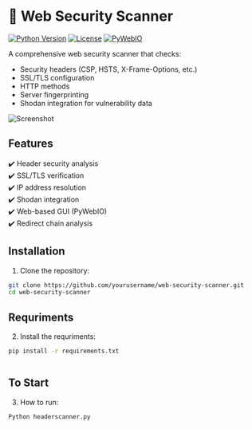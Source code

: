 # 🔐 Web Security Scanner

[![Python Version](https://img.shields.io/badge/python-3.6+-blue.svg)](https://www.python.org/)
[![License](https://img.shields.io/badge/license-MIT-green.svg)](LICENSE)
[![PyWebIO](https://img.shields.io/badge/PyWebIO-1.7+-yellowgreen)](https://pywebio.readthedocs.io/)

A comprehensive web security scanner that checks:
- Security headers (CSP, HSTS, X-Frame-Options, etc.)
- SSL/TLS configuration
- HTTP methods
- Server fingerprinting
- Shodan integration for vulnerability data

![Screenshot](<img width="957" height="522" alt="image" src="https://github.com/user-attachments/assets/689a09ed-b4c5-48ee-acd1-aade8f599a4f" />)

## Features

✔️ Header security analysis  
✔️ SSL/TLS verification  
✔️ IP address resolution  
✔️ Shodan integration  
✔️ Web-based GUI (PyWebIO)  
✔️ Redirect chain analysis  

## Installation

1. Clone the repository:
```bash
git clone https://github.com/yourusername/web-security-scanner.git
cd web-security-scanner


```
## Requriments
2. Install the requriments:
```bash
pip install -r requirements.txt



```
## To Start
3. How to run:
```bash
Python headerscanner.py


